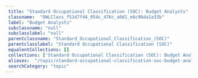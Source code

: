 ```yaml
--- 
 title: "Standard Occupational Classification (SOC): Budget Analysts" 
 classname:  "OWLClass_f53d7f44_054c_476c_a0d1_e6c96da1a33b" 
 label: "Budget Analysts" 
 subclassname: "null" 
 subclasslabel: "null" 
 parentclassname: "Standard_Occupational_Classification_(SOC)" 
 parentclasslabel: "Standard Occupational Classification (SOC)" 
 equalentCollections: [] 
 collections: ['Standard Occupational Classification (SOC): Budget Analysts']
 aliases:  "/topic/standard-occupational-classification-soc-budget-analysts"  
 searchCategory: "topic" 
---
```

